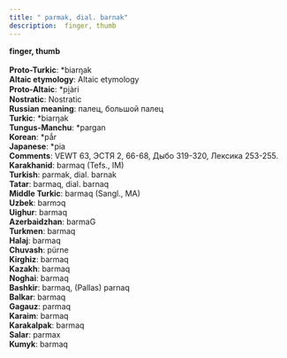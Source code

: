 ```yaml
---
title: " parmak, dial. barnak"
description:  finger, thumb
---
```

<strong> finger, thumb</strong><br><br>
<strong>Proto-Turkic</strong>:  *biarŋak<br>
<strong>Altaic etymology</strong>:  Altaic etymology<br>
<strong> Proto-Altaic</strong>:  *pi̯àri<br>
<strong>Nostratic</strong>:  Nostratic<br>
<strong>Russian meaning</strong>:  палец, большой палец<br>
<strong>Turkic</strong>:  *biarŋak<br>
<strong>Tungus-Manchu</strong>:  *pargan<br>
<strong>Korean</strong>:  *pắr<br>
<strong>Japanese</strong>:  *pia<br>
<strong>Comments</strong>:  VEWT 63, ЭСТЯ 2, 66-68, Дыбо 319-320, Лексика 253-255.<br>
<strong>Karakhanid</strong>:  barmaq (Tefs., IM)<br>
<strong>Turkish</strong>:  parmak, dial. barnak<br>
<strong>Tatar</strong>:  barmaq, dial. barnaq<br>
<strong>Middle Turkic</strong>:  barmaq (Sangl., MA)<br>
<strong>Uzbek</strong>:  barmɔq<br>
<strong>Uighur</strong>:  barmaq<br>
<strong>Azerbaidzhan</strong>:  barmaG<br>
<strong>Turkmen</strong>:  barmaq<br>
<strong>Halaj</strong>:  barmaq<br>
<strong>Chuvash</strong>:  pürne<br>
<strong>Kirghiz</strong>:  barmaq<br>
<strong>Kazakh</strong>:  barmaq<br>
<strong>Noghai</strong>:  barmaq<br>
<strong>Bashkir</strong>:  barmaq, (Pallas) parnaq<br>
<strong>Balkar</strong>:  barmaq<br>
<strong>Gagauz</strong>:  parmaq<br>
<strong>Karaim</strong>:  barmaq<br>
<strong>Karakalpak</strong>:  barmaq<br>
<strong>Salar</strong>:  parmax<br>
<strong>Kumyk</strong>:  barmaq<br>



